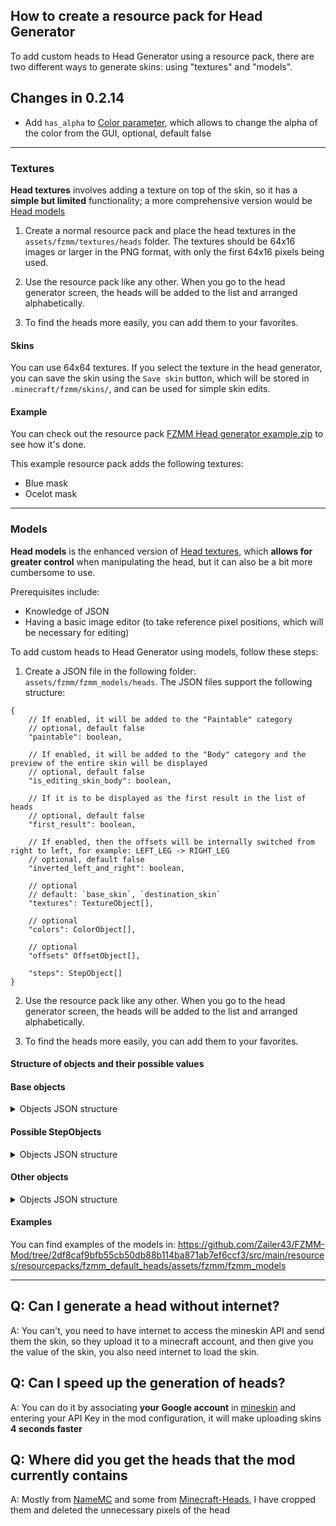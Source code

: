 ## How to create a resource pack for Head Generator

To add custom heads to Head Generator using a resource pack, there are two different ways to generate skins: using "textures" and "models".

## Changes in 0.2.14

* Add `has_alpha` to [Color parameter](#colorobject), which allows to change the alpha of the color from the GUI, optional, default false

---

### Textures

**Head textures** involves adding a texture on top of the skin, so it has a __simple but limited__ functionality; a more comprehensive version would be [Head models](#models)

1. Create a normal resource pack and place the head textures in the `assets/fzmm/textures/heads` folder. The textures should be 64x16 images or larger in the PNG format, with only the first 64x16 pixels being used.

2. Use the resource pack like any other. When you go to the head generator screen, the heads will be added to the list and arranged alphabetically.

3. To find the heads more easily, you can add them to your favorites.

#### Skins
You can use 64x64 textures. If you select the texture in the head generator, you can save the skin using the `Save skin` button, which will be stored in `.minecraft/fzmm/skins/`, and can be used for simple skin edits.

#### Example

You can check out the resource pack [FZMM Head generator example.zip](https://github.com/Zailer43/FZMM-Mod/files/10303878/FZMM.Head.generator.example.zip) to see how it's done.

This example resource pack adds the following textures:
- Blue mask
- Ocelot mask

---

### Models

**Head models** is the enhanced version of [Head textures](#textures), which **allows for greater control** when manipulating the head, but it can also be a bit more cumbersome to use.

Prerequisites include:

- Knowledge of JSON
- Having a basic image editor (to take reference pixel positions, which will be necessary for editing)

To add custom heads to Head Generator using models, follow these steps:

1. Create a JSON file in the following folder: `assets/fzmm/fzmm_models/heads`. The JSON files support the following structure:

```json5
{
	// If enabled, it will be added to the "Paintable" category
	// optional, default false
	"paintable": boolean,

	// If enabled, it will be added to the "Body" category and the preview of the entire skin will be displayed
	// optional, default false
	"is_editing_skin_body": boolean,

	// If it is to be displayed as the first result in the list of heads
	// optional, default false
	"first_result": boolean,

	// If enabled, then the offsets will be internally switched from right to left, for example: LEFT_LEG -> RIGHT_LEG
	// optional, default false
	"inverted_left_and_right": boolean,

	// optional
	// default: `base_skin`, `destination_skin`
	"textures": TextureObject[],

	// optional
	"colors": ColorObject[],

	// optional
	"offsets" OffsetObject[],

	"steps": StepObject[]
}
```
2. Use the resource pack like any other. When you go to the head generator screen, the heads will be added to the list and arranged alphabetically.

3. To find the heads more easily, you can add them to your favorites.


#### Structure of objects and their possible values


#### Base objects

<details>
<summary>Objects JSON structure</summary>

##### TextureObject

```json5
{
	"path": String, // The path of the texture in the resource pack, for example: "fzmm:textures/model_textures/texture.png"

	"id": String, // The id used to identify the texture for use

	"requested": boolean, // Whether a image field will be displayed to the user to change the value, optional, by default true
}
```

##### ColorObject

```json5
{
	"color_hex": String, // default color, format is #AARRGGBB or #RRGGBB
	// Example: #FFFFFF or #80FF00FF

	"has_alpha": Boolean, // Allows to modify color alpha from the GUI, optional, default false

	"id": String, // The id used to identify the color for use,

	"requested": boolean, // Whether a color field will be displayed to the user to change the value, optional, default true
}
```

##### OffsetObject

```json5
{
	"id": String, // To identify the offset when you want to activate or deactivate it

	"requested": boolean, // Whether a slider will be displayed to the user to change the value, optional, by default true

	"value": byte, // To determine the pixels to be offset, optional, by default 0

	"min_value": byte, // Is the minimum value of `value` in the slider, optional, by default 0,

	"max_value": byte, // Is the maximum value of `value` in the slider, optional, by default 8

	"axis": String, // Determines whether it is the X or Y axis, `X` for x and `Y` for `Y`

	"enabled": boolean // If enabled by default, optional, default false, when enabled the pixels are offset,
	// can be toggled with StepObject "toggle_offset"
}
```

</details>

#### Possible StepObjects

<details>
<summary>Objects JSON structure</summary>

##### Condition
A condition, which allows handling specific cases, can help add compatibility in some instances, such as certain models requiring certain steps if the skin is slim or wide.

```json5
{
	"type": "condition",

	"condition": String, // The condition to be used is required and may or may not have arguments (which go into "arguments").
	// Possible values are:
	//
	// "is_slim_model": true if the selected skin is slim, false if it's wide.
	// More technically, it verifies if the LEFT_ARM + 15 skin at x and y has an alpha of 0.
	// Requires no arguments.
	//---
	// "is_pixel": Compares if the pixel of an area is as expected. True if it's the same, false if it's different.
	// It has the following arguments:
	//
	// "pos": PointObject
	// "expected_color": string, // following the format of #AARRGGBB or #RRGGBB, for example #FF353635
	//---
	// "is_alpha": Compares if the alpha of the pixel of an area is as expected. True if it's within the range,
	// false if it's outside the range. The range is inclusive.
	// It has the following arguments:
	//
	// "pos": PointObject
	// "min_alpha": int, //value from 0 to 255
	// "max_alpha": int, //value from 0 to 255

	"arguments": Object, // The arguments required by "condition" are optional depending on whether
	// the option requires arguments or not.


	// "if_true" or "if_false" is required; there must be at least 1, both can be present.

	"if_true": StepObject[], // In case the condition is true

	"if_false": StepObject[] // In case the condition is false
}
```

##### Copy
Copies an area from the selected texture and places it in the destination texture, possibly the step you'll use the most

```json5
{
	"type": "copy",

	"source": Area, // The area of the selected texture where the pixels will be copied

	"destination": Area, // The area of the final texture where the copied pixels will be placed,
	// this value is optional and if not specified, the same values of "source" will be used

	"add_hat_layer": boolean, // if true, it adds the first layer of the source in the destination
	// and adds the second layer of both, this value ignores "hat_layer" of source and destination,
	// this value is optional and by default is false

	"overlap_source_hat": boolean, // if true, it adds the first and second layer of the source in the destination,
	// this value ignores "hat_layer" of source, this value is optional and by default is false
	
	"degrees": int, // rotates the texture when placing it in the destination but rotating it from its center,
	// this value is optional and by default is 0

	"mirror_horizontal": boolean, // applies a horizontal mirror to the copied texture,
	// it is applied after rotating with degrees, this value is optional and by default is false

	"mirror_vertical": boolean // applies a vertical mirror to the copied texture,
	// it is applied after rotating with degrees, this value is optional and by default is false
}
```

##### Delete
Deletes pixels from the selected area in the final texture

```json5
{
	"type": "delete",
	"area": Area // the area where the pixels will be deleted
}
```

##### Fill color
Fills an area with the selected color using the specified algorithm

```json5
{
	"type": "fill_color",

	"area": Area, // the area to be filled with the selected color

	"algorithm": String // the type of algorithm to be used to obtain the color, possible algorithms:
	// * desaturate: performs desaturation, converting the color to a grayscale scale.
	// It removes the color information from the pixel and retains only its luminance component
	//
	// * grayscale: similar to the desaturation algorithm, this method also converts the color to grayscale.
	// It uses a weighted average approach to calculate the grayscale value, which can yield slightly different
	// results than desaturation.
	//
	// * inverse: invert the color to use its opposite
	//
	// * solid: uses the selected color without modifying//
	//
	// * multiply: multiplies the selected color and the color of the pixel to be changed,
	// obtains a result more similar to the selected color if the selected pixel is in grayscale and is whiter
}
```

#### Function
Use steps from another [Head models](#models), allowing for reuse, helping to avoid having steps with slight changes and repeated in other [Head models](#models).

Extra notes:

* The [selected destination](#select-destination) is passed, so changing it will affect what the function changes.
* The [selected texture](#select-texture) is also passed, so changing it will make it the first texture that the function uses.
* The same applies to the [selected color](#select-color).
* If an [offset](#offsetobject) is passed, it will be passed in its current state to the previous Head models at the end of the function, which means that if you leave an offset enabled within your function, it will be applied to the next [step](#possible-stepobjects), even if that offset was not originally in the current model.

```json5
{
	"type": "function",

	"function_path": String, // Required, it's the other model that will be used, the initial path is
	// `assets/fzmm/fzmm_models`, so possible values might be: `internal/my_custom_function` or `heads/plushie1`,
	// note: no need to add .json

	"textures": TextureObject, // Optional, parameter that will be passed to the function, so it can use them

	"colors": ColorObject, // Optional, parameter that will be passed to the function, so it can use them

	"offsets": OffsetObject, // Optional, parameter that will be passed to the function, so it can use them,
	// at the end of the function they will be added to the current model

	"pos": PointObject, // Optional, offset that will be applied to the function, not affected by `inverted_left_and_right`

	"inverted_left_and_right": boolean // Optional, parameter that will be passed to the function, so it can use them
}


```

##### Select color
Selects the color to be used in the next step, by default there is no color selected, the only color that can currently be modified via GUI is `selected_color`. White is used if no color is found

```json5
{
	"type": "select_color",
	"color_id": String // The id defined in colors
}
```

##### Select destination
Select a texture that will be used in the following steps as the target of the modifications. The texture selected by default is the destination skin, its id is `destination_skin`

```json5
{
	"type": "select_destination",
	"texture_id": String // The id defined in textures
}
```

##### Select texture
Selects a texture that will be used in the following steps. The default selected texture is the base skin, its id is `base_skin`

```json5
{
	"type": "select_texture",
	"texture_id": String // The id defined in textures
}
```

##### Toggle offset
Step to enable or disable the offset, so that it only takes effect when you want it to, the offset is applied in the destination of all the steps to which it can be applied while it is enabled

```json5
{
	"type": "toggle_offset",

	"offset_id": String, // The id defined in offsets

	"enabled": boolean // new value
}
```

</details>

#### Other objects

<details>
<summary>Objects JSON structure</summary>

##### Area
Represents an area in a Minecraft skin model, with information about its position, size, and whether it includes the hat layer or not

```json5
{
	"offset": String, // The offset of the area
	// Possible values are "HEAD", "BODY", "RIGHT_ARM", "RIGHT_LEG", "LEFT_LEG", "LEFT_ARM"
	//
	// Preconfigured values that do not require any other area attribute (x, y, etc.):
	// "ALL" (entire skin), "ALL_BODY" (entire skin excluding the head)

	"hat_layer": boolean, // // Whether the area is the hat layer

	"x": int, // The x coordinate of the top-left corner of the area

	"y": int, // The y coordinate of the top-left corner of the area

	"width": int, // The width of the area

	"height": int // The height of the area
}
```

##### PointObject
Represents a point in a Minecraft skin model, with information about its position

```json5
{
	"offset": String, // The offset of the area
	// Possible values are "HEAD", "BODY", "RIGHT_ARM", "RIGHT_LEG", "LEFT_LEG", "LEFT_ARM"

	"hat_layer": boolean, // // Whether the area is the hat layer

	"x": int, // The x coordinate of the top-left corner of the area

	"y": int // The y coordinate of the top-left corner of the area
}
```

</details>

#### Examples
You can find examples of the models in: https://github.com/Zailer43/FZMM-Mod/tree/2df8caf9bfb55cb50db88b114ba871ab7ef6ccf3/src/main/resources/resourcepacks/fzmm_default_heads/assets/fzmm/fzmm_models

---

## Q: Can I generate a head without internet?
A: You can't, you need to have internet to access the mineskin API and send them the skin, so they upload it to a minecraft account, and then give you the value of the skin, you also need internet to load the skin.

## Q: Can I speed up the generation of heads?
A: You can do it by associating **your Google account** in [mineskin](https://mineskin.org/apikey) and entering your API Key in the mod configuration, it will make uploading skins **4 seconds faster**

## Q: Where did you get the heads that the mod currently contains
A: Mostly from [NameMC](https://namemc.com) and some from [Minecraft-Heads](https://minecraft-heads.com), I have cropped them and deleted the unnecessary pixels of the head
